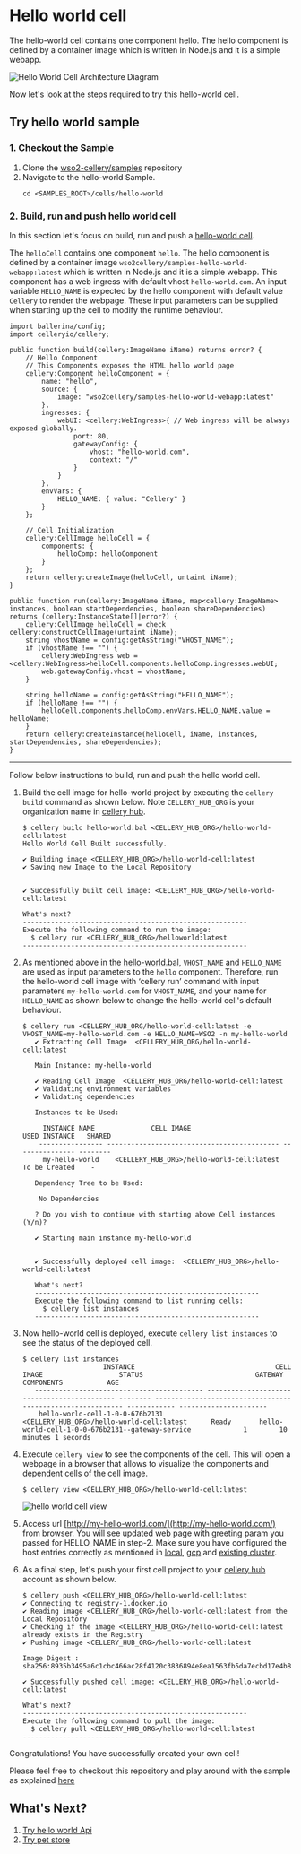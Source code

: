 Hello world cell
=========

The hello-world cell contains one component hello. The hello component is defined by a container image which is written in Node.js and it is a simple webapp. 

![Hello World Cell Architecture Diagram](../../docs/images/hello-world/hello-world-architecture.jpg)

Now let's look at the steps required to try this hello-world cell.

## Try hello world sample

### 1. Checkout the Sample

1. Clone the [wso2-cellery/samples](https://github.com/wso2-cellery/samples) repository
2. Navigate to the hello-world Sample.
   ```
   cd <SAMPLES_ROOT>/cells/hello-world
   ```

### 2. Build, run and push hello world cell
In this section let's focus on build, run and push a [hello-world cell](hello-world.bal). 

The `helloCell` contains one component `hello`. The hello component is defined by a container image `wso2cellery/samples-hello-world-webapp:latest` 
which is written in Node.js and it is a simple webapp. This component has a web ingress with default vhost `hello-world.com`.
An input variable `HELLO_NAME` is expected by the hello component with default value `Cellery` to render the webpage. 
These input parameters can be supplied when starting up the cell to modify the runtime behaviour. 

```ballerina
import ballerina/config;
import celleryio/cellery;

public function build(cellery:ImageName iName) returns error? {
    // Hello Component
    // This Components exposes the HTML hello world page
    cellery:Component helloComponent = {
        name: "hello",
        source: {
            image: "wso2cellery/samples-hello-world-webapp:latest"
        },
        ingresses: {
            webUI: <cellery:WebIngress>{ // Web ingress will be always exposed globally.
                port: 80,
                gatewayConfig: {
                    vhost: "hello-world.com",
                    context: "/"
                }
            }
        },
        envVars: {
            HELLO_NAME: { value: "Cellery" }
        }
    };

    // Cell Initialization
    cellery:CellImage helloCell = {
        components: {
            helloComp: helloComponent
        }
    };
    return cellery:createImage(helloCell, untaint iName);
}

public function run(cellery:ImageName iName, map<cellery:ImageName> instances, boolean startDependencies, boolean shareDependencies) returns (cellery:InstanceState[]|error?) {
    cellery:CellImage helloCell = check cellery:constructCellImage(untaint iName);
    string vhostName = config:getAsString("VHOST_NAME");
    if (vhostName !== "") {
        cellery:WebIngress web = <cellery:WebIngress>helloCell.components.helloComp.ingresses.webUI;
        web.gatewayConfig.vhost = vhostName;
    }

    string helloName = config:getAsString("HELLO_NAME");
    if (helloName !== "") {
        helloCell.components.helloComp.envVars.HELLO_NAME.value = helloName;
    }
    return cellery:createInstance(helloCell, iName, instances, startDependencies, shareDependencies);
}
```
---

Follow below instructions to build, run and push the hello world cell.

1. Build the cell image for hello-world project by executing the `cellery build` command as shown below. Note `CELLERY_HUB_ORG` is your organization name in [cellery hub](https://hub.cellery.io/).
    ```
    $ cellery build hello-world.bal <CELLERY_HUB_ORG>/hello-world-cell:latest
    Hello World Cell Built successfully.
    
    ✔ Building image <CELLERY_HUB_ORG>/hello-world-cell:latest
    ✔ Saving new Image to the Local Repository
    
    
    ✔ Successfully built cell image: <CELLERY_HUB_ORG>/hello-world-cell:latest
    
    What's next?
    --------------------------------------------------------
    Execute the following command to run the image:
      $ cellery run <CELLERY_HUB_ORG>/helloworld:latest
    --------------------------------------------------------
    ```

2. As mentioned above in the [hello-world.bal](hello-world.bal), `VHOST_NAME` and `HELLO_NAME` are used as input parameters to the `hello` component. 
Therefore, run the hello-world cell image with ‘cellery run’ command with input parameters `my-hello-world.com` for `VHOST_NAME`, and your name for `HELLO_NAME` 
as shown below to change the hello-world cell's default behaviour. 
    ```
    $ cellery run <CELLERY_HUB_ORG/hello-world-cell:latest -e VHOST_NAME=my-hello-world.com -e HELLO_NAME=WSO2 -n my-hello-world
       ✔ Extracting Cell Image  <CELLERY_HUB_ORG/hello-world-cell:latest
       
       Main Instance: my-hello-world
       
       ✔ Reading Cell Image  <CELLERY_HUB_ORG/hello-world-cell:latest
       ✔ Validating environment variables
       ✔ Validating dependencies
       
       Instances to be Used:
       
         INSTANCE NAME              CELL IMAGE                        USED INSTANCE   SHARED
        ---------------- ------------------------------------------- --------------- --------
         my-hello-world    <CELLERY_HUB_ORG>/hello-world-cell:latest   To be Created    -
       
       Dependency Tree to be Used:
       
        No Dependencies
       
       ? Do you wish to continue with starting above Cell instances (Y/n)?
       
       ✔ Starting main instance my-hello-world
       
       
       ✔ Successfully deployed cell image:  <CELLERY_HUB_ORG>/hello-world-cell:latest
       
       What's next?
       --------------------------------------------------------
       Execute the following command to list running cells:
         $ cellery list instances
       --------------------------------------------------------
    ```
    
3. Now hello-world cell is deployed, execute `cellery list instances` to see the status of the deployed cell.
    ```
    $ cellery list instances
                        INSTANCE                                   CELL IMAGE                   STATUS                            GATEWAY                            COMPONENTS           AGE
       ------------------------------------------ -------------------------------------------- -------- ----------------------------------------------------------- ------------ ----------------------
        hello-world-cell-1-0-0-676b2131           <CELLERY_HUB_ORG>/hello-world-cell:latest      Ready       hello-world-cell-1-0-0-676b2131--gateway-service             1        10 minutes 1 seconds
    ```
4. Execute `cellery view` to see the components of the cell. This will open a webpage in a browser that allows to visualize the components and dependent cells of the cell image.
    ```
    $ cellery view <CELLERY_HUB_ORG>/hello-world-cell:latest
    ```
    ![hello world cell view](../../docs/images/hello-world/hello-web-cell.png)
    
5. Access url [http://my-hello-world.com/](http://my-hello-world.com/) from browser. You will see updated web page with greeting param you passed for HELLO_NAME in step-2.
Make sure you have configured the host entries correctly as mentioned in [local](https://github.com/wso2-cellery/sdk/blob/v0.3.0/docs/setup/local-setup.md), 
[gcp](https://github.com/wso2-cellery/sdk/blob/v0.3.0/docs/setup/gcp-setup.md#configure-host-entries) and [existing cluster](https://github.com/wso2-cellery/sdk/blob/v0.3.0/docs/setup/existing-cluster.md#configure-host-entries).

8. As a final step, let's push your first cell project to your [cellery hub](https://hub.cellery.io/) account as shown below.
    ```
    $ cellery push <CELLERY_HUB_ORG>/hello-world-cell:latest
    ✔ Connecting to registry-1.docker.io
    ✔ Reading image <CELLERY_HUB_ORG>/hello-world-cell:latest from the Local Repository
    ✔ Checking if the image <CELLERY_HUB_ORG>/hello-world-cell:latest already exists in the Registry
    ✔ Pushing image <CELLERY_HUB_ORG>/hello-world-cell:latest
    
    Image Digest : sha256:8935b3495a6c1cbc466ac28f4120c3836894e8ea1563fb5da7ecbd17e4b80df5
    
    ✔ Successfully pushed cell image: <CELLERY_HUB_ORG>/hello-world-cell:latest
    
    What's next?
    --------------------------------------------------------
    Execute the following command to pull the image:
      $ cellery pull <CELLERY_HUB_ORG>/hello-world-cell:latest
    --------------------------------------------------------
    ```
Congratulations! You have successfully created your own cell!
 
Please feel free to checkout this repository and play around with the sample as explained [here](../../src/hello-world)

## What's Next? 
1. [Try hello world Api](../hello-world-api)
2. [Try pet store](../pet-store)
